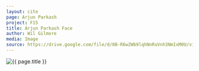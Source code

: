 ```yaml
---
layout: cite
page: Arjun Parkash
project: F15
title: Arjun Parkash Face
author: Wil Gilmore
media: Image
source: https://drive.google.com/file/d/0B-R6wZWb9lqhNnRuVnh3NmIxM0U/view?usp=sharing
---
```

![{{ page.title }}](/projects/F15/characters/arjun/arjunface.jpg)
